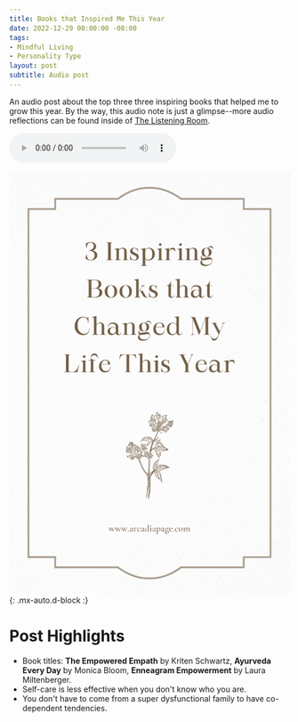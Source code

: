 ```yaml
---
title: Books that Inspired Me This Year
date: 2022-12-29 00:00:00 -08:00
tags:
- Mindful Living 
- Personality Type
layout: post
subtitle: Audio post
---
```


An audio post about the top three three inspiring books that helped me to grow this year.
By the way, this audio note is just a glimpse--more audio reflections can be found inside of [The Listening Room](https://payhip.com/b/ROPCQ).

<audio controls> <source src="/uploads/three-books-that-inspired-me-this-year.mp3" type="audio/mpeg">
Your browser does not support the audio element.
</audio>

![Personality Type, HSP books,  Books about self improvement, Highly sensitive person books](/uploads/three-inspiring-books-that-changed-my-life-this-year.png "Inspiring HSP Empath Books that Changed My Life"){: .mx-auto.d-block :}

# Post Highlights

* Book titles: **The Empowered Empath** by Kriten Schwartz, **Ayurveda Every Day** by Monica Bloom, **Enneagram Empowerment** by Laura Miltenberger.
* Self-care is less effective when you don't know who you are.
* You don't have to come from a super dysfunctional family to have co-dependent tendencies.

